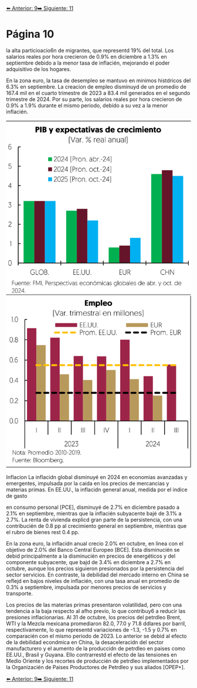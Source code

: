 [⬅️ Anterior: 9](./9.md)[➡️ Siguiente: 11](./11.md)

# Página 10

la alta particioacio6n de migrantes, que representd 19% del total. Los salarios reales por hora crecieron de 0.9%
en diciembre a 1.3% en septiembre debido a la menor tasa de inflacién, mejorando el poder adquisitivo de los
hogares.

En la zona euro, la tasa de desempleo se mantuvo en minimos histdricos del 6.3% en septiembre. La creacion
de empleo disminuyd de un promedio de 167.4 mil en el cuarto trimestre de 2023 a 83.4 mil generados en el
segundo trimestre de 2024. Por su parte, los salarios reales por hora crecieron de 0.9% a 1.9% durante el mismo
periodo, debido a su vez a la menor inflacién.

![PIB y expectativas de crecimiento](../img/10.1.png)
![Empleo](../img/10.2.png)

Inflacion
La inflacidn global disminuyé en 2024 en economias avanzadas y emergentes, impulsada por la caida en los
precios de mercancias y materias primas. En EE.UU., la inflacidn general anual, medida por el indice de gasto

en consumo personal [PCE], disminuyé de 2.7% en diciembre pasado a 2.1% en septiembre, mientras que la
inflacién subyacente bajé de 3.1% a 2.7%. La renta de vivienda explicd gran parte de la persistencia, con una
contribucién de 0.8 pp al crecimiento general en septiembre, mientras que el rubro de bienes rest 0.4 pp.

En la zona euro, la inflacidn anual crecio 2.0% en octubre, en linea con el objetivo de 2.0% del Banco Central
Europeo [BCE]. Esta disminucién se debid principalmente a la disminucién en precios de energéticos y del
componente subyacente, que bajd de 3.4% en diciembre a 2.7% en octubre, aunque los precios siguieron
presionados por la persistencia del sector servicios. En contraste, la debilidad del mercado interno en China se
reflejd en bajos niveles de inflacién, con una tasa anual en promedio de 0.3% a septiembre, impulsada por
menores precios de servicios y transporte.

Los precios de las materias primas presentaron volatilidad, pero con una tendencia a la baja respecto al afho
previo, lo que contribuy6 a reducir las presiones inflacionarias. Al 31 de octubre, los precios del petrdleo Brent,
WTI y la Mezcla mexicana promediaron 82.0, 77.0 y 71.8 ddlares por barril, respectivamente, lo que representd
variaciones de -1.3, -1.5 y 0.7% en comparacién con el mismo periodo de 2023. Lo anterior se debid al efecto
de la debilidad econdmica en China, la desaceleracidn del sector manufacturero y el aumento de la
produccidn de petrdleo en paises como EE.UU., Brasil y Guyana. Ello contrarrestd el efecto de las tensiones en
Medio Oriente y los recortes de produccién de petrdleo implementados por la Organizacién de Paises
Productores de Petrdleo y sus aliados [OPEP+].

[⬅️ Anterior: 9](./9.md)[➡️ Siguiente: 11](./11.md)